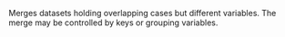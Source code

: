 Merges datasets holding overlapping cases but different variables.  The merge may be controlled by keys or grouping variables.
